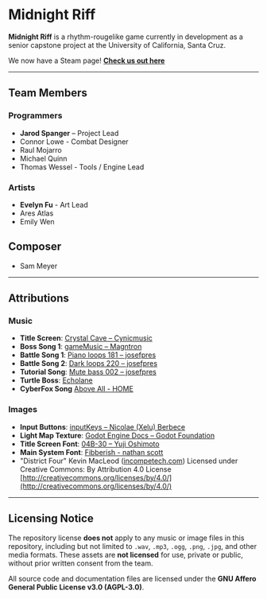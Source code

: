 # Midnight Riff

**Midnight Riff** is a rhythm-rougelike game currently in development as a senior capstone project at the University of California, Santa Cruz.

We now have a Steam page!
[**Check us out here**](https://store.steampowered.com/app/3647600/Midnight_Riff/)

---

## Team Members

### Programmers
- **Jarod Spanger** – Project Lead
- Connor Lowe - Combat Designer
- Raul Mojarro
- Michael Quinn
- Thomas Wessel - Tools / Engine Lead

### Artists
- **Evelyn Fu** - Art Lead
- Ares Atlas
- Emily Wen

## Composer
- Sam Meyer

---

## Attributions

### Music
- **Title Screen**: [Crystal Cave – Cynicmusic](https://opengameart.org/content/crystal-cave-song18)
- **Boss Song 1**: [gameMusic – Magntron](https://freesound.org/people/Magntron/sounds/335571/)
- **Battle Song 1**: [Piano loops 181 – josefpres](https://freesound.org/people/josefpres/sounds/789998/)
- **Battle Song 2**: [Dark loops 220 – josefpres](https://freesound.org/people/josefpres/sounds/620230/)
- **Tutorial Song**: [Mute bass 002 – josefpres](https://freesound.org/people/josefpres/sounds/792389/)
- **Turtle Boss**: [Echolane](https://echoln.bandcamp.com/)
- **CyberFox Song** [Above All - HOME](https://soundcloud.com/home-2001/home-before-the-night-05-above)

### Images
- **Input Buttons**: [inputKeys – Nicolae (Xelu) Berbece](https://thoseawesomeguys.com/prompts/)
- **Light Map Texture**: [Godot Engine Docs – Godot Foundation](https://docs.godotengine.org/en/stable/tutorials/2d/2d_lights_and_shadows.html)
- **Title Screen Font**: [04B-30 – Yuji Oshimoto](http://04.jp.org/)
- **Main System Font**: [Fibberish  - nathan scott](https://caffinate.itch.io/fibberish/)
- "District Four" Kevin MacLeod ([incompetech.com](https://incompetech.com/))
Licensed under Creative Commons: By Attribution 4.0 License
[http://creativecommons.org/licenses/by/4.0/](http://creativecommons.org/licenses/by/4.0/)

---

## Licensing Notice

The repository license **does not** apply to any music or image files in this repository, including but not limited to `.wav`, `.mp3`, `.ogg`, `.png`, `.jpg`, and other media formats. These assets are **not licensed** for use, private or public, without prior written consent from the team.

All source code and documentation files are licensed under the **GNU Affero General Public License v3.0 (AGPL-3.0)**.
